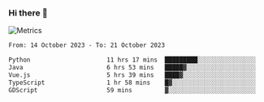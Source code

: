 ### Hi there 👋

![Metrics](https://github.com/radoapx/radoapx/blob/main/github-metrics.svg)

<!--START_SECTION:waka-->

```txt
From: 14 October 2023 - To: 21 October 2023

Python                     11 hrs 17 mins  █████████░░░░░░░░░░░░░░░░   36.36 %
Java                       6 hrs 53 mins   █████▓░░░░░░░░░░░░░░░░░░░   22.22 %
Vue.js                     5 hrs 39 mins   ████▓░░░░░░░░░░░░░░░░░░░░   18.25 %
TypeScript                 1 hr 58 mins    █▓░░░░░░░░░░░░░░░░░░░░░░░   06.36 %
GDScript                   59 mins         ▓░░░░░░░░░░░░░░░░░░░░░░░░   03.20 %
```

<!--END_SECTION:waka-->

<!--
**radoapx/radoapx** is a ✨ _special_ ✨ repository because its `README.md` (this file) appears on your GitHub profile.

Here are some ideas to get you started:

- 🔭 I’m currently working on ...
- 🌱 I’m currently learning ...
- 👯 I’m looking to collaborate on ...
- 🤔 I’m looking for help with ...
- 💬 Ask me about ...
- 📫 How to reach me: ...
- 😄 Pronouns: ...
- ⚡ Fun fact: ...
-->
